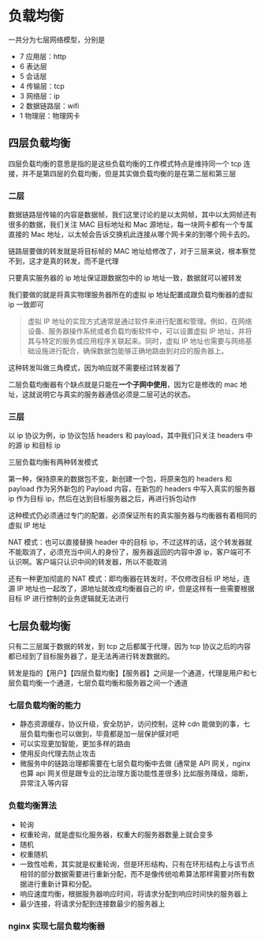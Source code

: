 <!--
 * @Author: shgopher shgopher@gmail.com
 * @Date: 2024-09-15 17:04:03
 * @LastEditors: shgopher shgopher@gmail.com
 * @LastEditTime: 2024-09-21 23:35:58
 * @FilePath: /luban/系统设计基础/网络在系统设计中的作用/负载均衡/README.md
 * @Description: 
 * 
 * Copyright (c) 2024 by shgopher, All Rights Reserved. 
-->
# 负载均衡
一共分为七层网络模型，分别是

- 7 应用层：http
- 6 表达层
- 5 会话层
- 4 传输层：tcp
- 3 网络层：ip
- 2 数据链路层：wifi
- 1 物理层：物理网卡

## 四层负载均衡
四层负载均衡的意思是指的是这些负载均衡的工作模式特点是维持同一个 tcp 连接，并不是第四层的负载均衡，但是其实做负载均衡的是在第二层和第三层
### 二层
数据链路层传输的内容是数据帧，我们这里讨论的是以太网帧，其中以太网帧还有很多的数据，我们关注 MAC 目标地址和 Mac 源地址，每一块网卡都有一个专属直接的 Mac 地址，以太帧会告诉交换机此连接从哪个网卡来的到哪个网卡去的。

链路层要做的转发就是将目标帧的 MAC 地址给修改了，对于三层来说，根本察觉不到，这才是真的转发，而不是代理

只要真实服务器的 ip 地址保证跟数据包中的 ip 地址一致，数据就可以被转发

我们要做的就是将真实物理服务器所在的虚拟 ip 地址配置成跟负载均衡器的虚拟 ip 一致即可
> 虚拟 IP 地址的实现方式通常是通过软件来进行配置和管理。例如，在网络设备、服务器操作系统或者负载均衡软件中，可以设置虚拟 IP 地址，并将其与特定的服务或应用程序关联起来。同时，虚拟 IP 地址也需要与网络基础设施进行配合，确保数据包能够正确地路由到对应的服务器上。

这种转发叫做三角模式，因为响应就不需要经过转发器了

二层负载均衡器有个缺点就是只能在**一个子网中使用**，因为它是修改的 mac 地址，这就说明它与真实的服务器通信必须是二层可达的状态。
### 三层
以 ip 协议为例，ip 协议包括 headers 和 payload，其中我们只关注 headers 中的源 ip 和目标 ip

三层负载均衡有两种转发模式

第一种，保持原来的数据包不变，新创建一个包，将原来包的 headers 和 payload 作为另外新包的 Payload 内容，在新包的 headers 中写入真实的服务器 ip 作为目标 ip，然后在达到目标服务器之后，再进行拆包动作

这种模式仍必须通过专门的配置，必须保证所有的真实服务器与均衡器有着相同的虚拟 IP 地址

NAT 模式：也可以直接替换 header 中的目标 ip，不过这样的话，这个转发器就不能取消了，必须充当中间人的身份了，服务器返回的内容中源 ip，客户端可不认识啊。客户端只认识中间的转发器，所以不能取消

还有一种更加彻底的 NAT 模式：即均衡器在转发时，不仅修改目标 IP 地址，连源 IP 地址也一起改了，源地址就改成均衡器自己的 IP，但是这样有一些需要根据目标 IP 进行控制的业务逻辑就无法进行
## 七层负载均衡
只有二三层属于数据的转发，到 tcp 之后都属于代理，因为 tcp 协议之后的内容都已经到了目标服务器了，是无法再进行转发数据的。

转发是指的【用户】【四层负载均衡】【服务器】之间是一个通道，代理是用户和七层负载均衡一个通道，七层负载均衡和服务器之间一个通道

### 七层负载均衡的能力
- 静态资源缓存，协议升级，安全防护，访问控制，这种 cdn 能做到的事，七层负载均衡也可以做到，毕竟都是加一层保护膜对吧
- 可以实现更加智能，更加多样的路由
- 使用反向代理去防止攻击
- 微服务中的链路治理都需要在七层负载均衡中去做 (通常是 API 网关，nginx 也算 api 网关但是跟专业的比治理方面功能性差很多) 比如服务降级，熔断，异常注入等内容
### 负载均衡算法
- 轮询
- 权重轮询，就是虚拟化服务器，权重大的服务器数量上就会变多
- 随机
- 权重随机
- 一致性哈希，其实就是权重轮询，但是环形结构，只有在环形结构上与该节点相邻的部分数据需要进行重新分配，而不是像传统哈希算法那样需要对所有数据进行重新计算和分配。
- 响应速度均衡，根据服务器响应时间，将请求分配到响应时间快的服务器上
- 最少连接，将请求分配到连接数最少的服务器上
### nginx 实现七层负载均衡器


